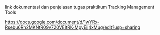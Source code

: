 link dokumentasi dan penjelasan tugas praktikum Tracking Management Tools

https://docs.google.com/document/d/1wYRx-Rsebu6Rh2MKNtR09v720VEItRK-MpyEjj4xMug/edit?usp=sharing
